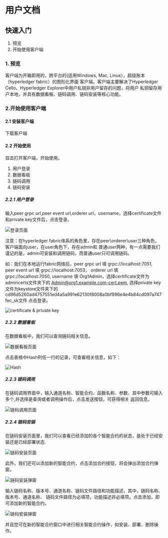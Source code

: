 # 用户文档

## 快速入门
1. 预览
2. 开始使用客户端

### 1. 预览
客户端为开箱即用的，跨平台的(适用Windows, Mac, Linux），超级账本（hyperledger fabric）的图形化界面
客户端。客户端主要解决了Hyperledger Cello、Hyperledger Explorer中用户私钥非用户留存的问题，将用户
私钥留存用户本地，并具有数据看板、链码调用、链码安装等核心功能。

### 2.开始使用客户端

#### 2.1 安装客户端
下载客户端

#### 2.2 开始使用
双击打开客户端，开始使用。

1. 用户登录
2. 数据看板
3. 链码调用
4. 链码安装

##### 2.2.1 用户登录
输入peer grpc url,peer event url,orderer url，username，选择certificate文件和private key文件后，点击登录。

![登录页面](./img/login.png)

注意：在hyperledger fabric体系的角色里，存在peer\orderer\user三种角色，客户端面向user，在user角色下，存在admin和
普通user两种，有一点需要我们谨记的是，admin可安装和调用链码，而普通user只可调用链码。

如：我们在本地运行fabric网络后，peer grpc url 填 grpc://localhost:7051, peer event url 填 grpc://localhost:7053，
orderer url 填 grpc://localhost:7050, username 填 Org1Admin，选择certificate文件为admincerts文件夹下的
Admin@org1.example.com-cert.pem, 选择private key文件为keystore文件夹下的cd96d5260ad4757551ed4a5a991e62130f8008a0bf996e4e4b84cd097a747fec_sk文件
点击登录。

![certificate & private key](./img/cer&pri.png)

##### 2.2.2 数据看板
在数据看板中，我们可以查询链码相关信息。

![数据看板页面](./img/datacontent.png)

点击表格中Hash列任一行的记录，可查看相关信息，如下：

![Hash](./img/hash.png)

##### 2.2.3 链码调用
在链码调用界面中，输入通道名称、智能合约、函数名称、参数、其中参数可输入多个,并选择是查询或者调用操作后，点击发送按钮，可获得相关
返回信息。

![链码调用页面](./img/ccquery.png)

##### 2.2.4 链码安装
在链码安装页面里，我们可以查看已经添加的各个智能合约的状态，是处于已经安装还是已经部署状态.

![链码安装页面](./img/ccinstall.png)

此外，我们还可以添加新的智能合约，点击添加合约按钮，将会弹出添加合约弹窗。

![链码安装弹窗](./img/ccinstallinfo.png)

输入链码名称、版本号、通道名称、链码文件路径和功能描述，其中，链码名称、版本号、通道名称、
链码文件路径为必填项，功能描述非必填项。点击添加，即可添加新的智能合约。

![链码安装弹窗](./img/ccoperate.png)

并且您可在新的智能合约窗口中进行相关智能合约操作，如安装、部署、删除操作。




